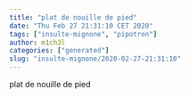 ```yaml
---
title: "plat de nouille de pied"
date: "Thu Feb 27 21:31:10 CET 2020"
tags: ["insulte-mignone", "pipotron"]
author: m1ch3l
categories: ["generated"]
slug: "insulte-mignone/2020-02-27-21:31:10"
---
```


plat de nouille de pied
